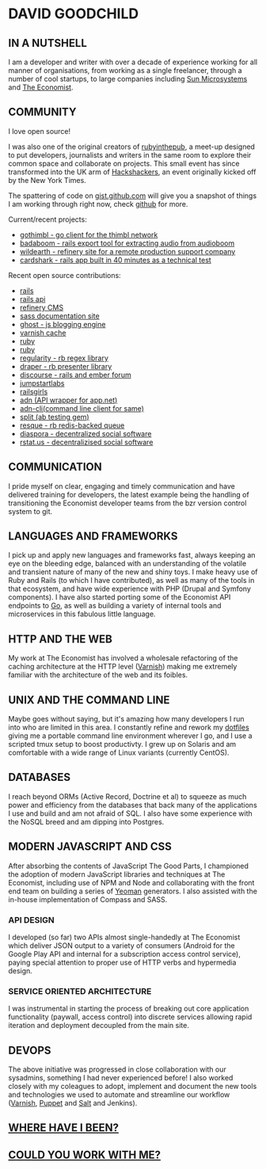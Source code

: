 # DAVID GOODCHILD

## IN A NUTSHELL

I am a developer and writer with over a decade of experience working for all
manner of organisations, from working as a single freelancer, through a number
of cool startups, to large companies including [Sun Microsystems](http://sun.com)
and [The Economist](http://economist.com).

## COMMUNITY

I love open source!

I was also one of the original creators of [rubyinthepub](http://www.joannageary.com/2010/05/13/ruby-in-the-pub-3/), a meet-up
designed to put developers, journalists and writers in the same room to explore their
common space and collaborate on projects. This small event has since transformed into
the UK arm of [Hackshackers](http://meetuplondon.hackshackers.com/), an event originally
kicked off by the New York Times.

The spattering of code on [gist.github.com](https://gist.github.com/buddhamagnet) will give
you a snapshot of things I am working through right now, check [github](http://github.com/buddhamagnet) for more.

Current/recent projects:

* [gothimbl - go client for the thimbl network](https://github.com/buddhamagnet/gothimbl)
* [badaboom - rails export tool for extracting audio from audioboom](https://github.com/buddhamagnet/badaboom)
* [wildearth - refinery site for a remote production support company](https://github.com/buddhamagnet/wildearth)
* [cardshark - rails app built in 40 minutes as a technical test](https://github.com/buddhamagnet/cardshark)

Recent open source contributions:

* [rails](http://contributors.rubyonrails.org/contributors/dave-goodchild/commits)
* [rails api](https://github.com/rails-api/rails-api/pull/145#issuecomment-52991509)
* [refinery CMS](https://github.com/refinery/refinerycms/pull/2649)
* [sass documentation site](https://github.com/sass/sass-site/issues/86)
* [ghost - js blogging engine](https://github.com/TryGhost/Ghost/commits?author=buddhamagnet)
* [varnish cache](https://github.com/buddhamagnet/Varnish-Cache/commit/ed4a09fc77a71715ef642ff7302e1ea27aed4669)
* [ruby](https://github.com/ruby/ruby/commit/71b6077a5354335f5f04b7e852a22b3290b9f528)
* [ruby](https://github.com/ruby/ruby/commit/5f55e23f9c2feb774aaffde8c9e20213c7b97497)
* [regularity - rb regex library](https://github.com/andrewberls/regularity/pull/2)
* [draper - rb presenter library](https://github.com/drapergem/draper/graphs/contributors)
* [discourse - rails and ember forum](https://github.com/discourse/discourse)
* [jumpstartlabs](https://github.com/JumpstartLab/curriculum/commit/2f6a26e4f62b9cd12e51d6d68758777d87f3af3d)
* [railsgirls](https://github.com/railsgirlslondon/railsgirls-london/contributors)
* [adn (API wrapper for app.net)](https://github.com/adn-rb/adn/graphs/contributors)
* [adn-cli(command line client for same)](https://github.com/adn-rb/adn-cli/graphs/contributors)
* [split (ab testing gem)](https://github.com/andrew/split/graphs/contributors)
* [resque - rb redis-backed queue](https://github.com/defunkt/resque/graphs/contributors)
* [diaspora - decentralized social software](https://github.com/diaspora/diaspora/graphs/contributors)
* [rstat.us - decentralizised social software](https://github.com/hotsh/rstat.us/graphs/contributors)

## COMMUNICATION

I pride myself on clear, engaging and timely communication and have delivered training for developers, the latest
example being the handling of transitioning the Economist developer teams from the bzr version control system to git.

## LANGUAGES AND FRAMEWORKS

I pick up and apply new languages and frameworks fast, always keeping an eye on the bleeding edge, balanced with an
understanding of the volatile and transient nature of many of the new and shiny toys. I make heavy use of Ruby and Rails (to which
I have contributed), as well as many of the tools in that ecosystem, and have wide experience with PHP (Drupal and Symfony components). I have also started porting some of the Economist API endpoints to [Go](http;//golang.org), as well as building a variety of internal tools and microservices in this fabulous little language.

## HTTP AND THE WEB

My work at The Economist has involved a wholesale refactoring of the caching architecture at the HTTP level ([Varnish](https://www.varnish-cache.org/)) making me
extremely familiar with the architecture of the web and its foibles.

## UNIX AND THE COMMAND LINE

Maybe goes without saying, but it's amazing how many developers I run into who are limited in this area. I constantly refine and
rework my [dotfiles](https://github.com/buddhamagnet/dotfiles) giving me a portable command line environment wherever I go,
and I use a scripted tmux setup to boost productivty. I grew up on Solaris and am comfortable with a wide range of Linux variants (currently CentOS).

## DATABASES

I reach beyond ORMs (Active Record, Doctrine et al) to squeeze as much power and efficiency from the databases that back many of the
applications I use and build and am not afraid of SQL. I also have some experience with the NoSQL breed and am dipping into Postgres.

## MODERN JAVASCRIPT AND CSS

After absorbing the contents of JavaScript The Good Parts, I championed the adoption of modern JavaScript libraries and techniques at
The Economist, including use of NPM and Node and collaborating with the front end team on building a series of [Yeoman](http://yeoman.io/) generators. I also assisted
with the in-house implementation of Compass and SASS.

### API DESIGN

I developed (so far) two APIs almost single-handedly at The Economist which deliver JSON output to a variety of consumers (Android for the
Google Play API and internal for a subscription access control service), paying special attention to proper use of HTTP verbs and hypermedia design.

### SERVICE ORIENTED ARCHITECTURE

I was instrumental in starting the process of breaking out core application functionality (paywall, access control) into discrete services allowing
rapid iteration and deployment decoupled from the main site.

## DEVOPS

The above initiative was progressed in close collaboration with our sysadmins, something I had never experienced before! I also worked closely with my coleagues
to adopt, implement and document the new tools and technologies we used to automate and streamline our workflow ([Varnish](https://www.varnish-cache.org/), [Puppet](http://puppetlabs.com/puppet/puppet-enterprise) and [Salt](http://www.saltstack.com/) and Jenkins).

## [WHERE HAVE I BEEN?](https://github.com/buddhamagnet/cv/blob/master/employment.md)

## [COULD YOU WORK WITH ME?](https://github.com/buddhamagnet/cv/blob/master/me.md)
